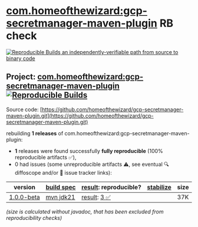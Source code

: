 [com.homeofthewizard:gcp-secretmanager-maven-plugin](https://central.sonatype.com/artifact/com.homeofthewizard/gcp-secretmanager-maven-plugin/versions) RB check
=======

[![Reproducible Builds](https://reproducible-builds.org/images/logos/rb.svg) an independently-verifiable path from source to binary code](https://reproducible-builds.org/)

## Project: [com.homeofthewizard:gcp-secretmanager-maven-plugin](https://central.sonatype.com/artifact/com.homeofthewizard/gcp-secretmanager-maven-plugin/versions) [![Reproducible Builds](https://img.shields.io/endpoint?url=https://raw.githubusercontent.com/jvm-repo-rebuild/reproducible-central/master/content/com/homeofthewizard/gcp-secretmanager-maven-plugin/badge.json)](https://github.com/jvm-repo-rebuild/reproducible-central/blob/master/content/com/homeofthewizard/gcp-secretmanager-maven-plugin/README.md)

Source code: [https://github.com/homeofthewizard/gcp-secretmanager-maven-plugin.git](https://github.com/homeofthewizard/gcp-secretmanager-maven-plugin.git)

rebuilding **1 releases** of com.homeofthewizard:gcp-secretmanager-maven-plugin:
- **1** releases were found successfully **fully reproducible** (100% reproducible artifacts :white_check_mark:),
- 0 had issues (some unreproducible artifacts :warning:, see eventual :mag: diffoscope and/or :memo: issue tracker links):

| version | [build spec](/BUILDSPEC.md) | [result](https://reproducible-builds.org/docs/jvm/): reproducible? | [stabilize](https://github.com/google/oss-rebuild/blob/main/cmd/stabilize/README.md) | size |
| -- | --------- | ------ | ------ | -- |
| [1.0.0-beta](https://central.sonatype.com/artifact/com.homeofthewizard/gcp-secretmanager-maven-plugin/1.0.0-beta/pom) | [mvn jdk21](gcp-secretmanager-maven-plugin-1.0.0-beta.buildspec) | [result](gcp-secretmanager-maven-plugin-1.0.0-beta.buildinfo): [3 :white_check_mark: ](gcp-secretmanager-maven-plugin-1.0.0-beta.buildcompare) | | 37K |

<i>(size is calculated without javadoc, that has been excluded from reproducibility checks)</i>
